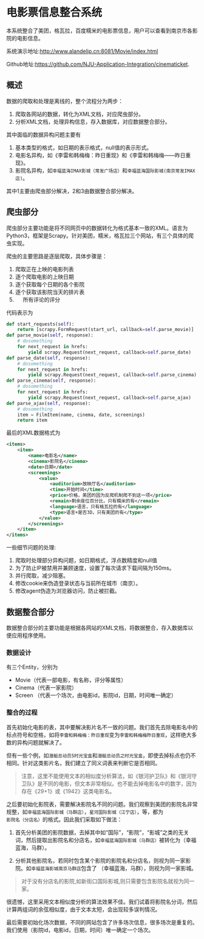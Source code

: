 # 电影票信息整合系统

本系统整合了美团，格瓦拉，百度糯米的电影票信息，用户可以查看到南京市各影院的电影信息。

系统演示地址:http://www.alandelip.cn:8081/Movie/index.html

Github地址:https://github.com/NJU-Application-Integration/cinematicket.

## 概述

数据的爬取和处理是离线的，整个流程分为两步：

1. 爬取各网站的数据，转化为XML文档，对应爬虫部分。
2. 分析XML文档，处理异构信息，存入数据库，对应数据整合部分。

其中面临的数据异构问题主要有

1. 基本类型的格式，如日期的表示格式，null值的表示形式。
2. 电影名异构，如《李雷和韩梅梅：昨日重现》和《李雷和韩梅梅——昨日重现》。
3. 影院名异构，如`幸福蓝海IMAX影城（常发广场店）`和`幸福蓝海国际影城(南京常发IMAX店)`。

其中1主要由爬虫部分解决，2和3由数据整合部分解决。


## 爬虫部分

爬虫部分主要功能是将不同网页中的数据转化为格式基本一致的XML。语言为Python3，框架是Scrapy。针对美团，糯米，格瓦拉三个网站，有三个具体的爬虫实现。

爬虫的主要思路是逐层爬取，具体步骤是：

1.	爬取正在上映的电影列表
2.	逐个爬取电影的上映日期
3.	逐个获取每个日期的各个影院
4.	逐个获取该影院当天的排片表
5.      所有评论的评分

代码表示为
```python
def start_requests(self):
	return [scrapy.FormRequest(start_url, callback=self.parse_movie)]
def parse_movie(self, response):
	# dosomething
	for next_request in hrefs:
		yield scrapy.Request(next_request, callback=self.parse_date)
def parse_date(self, response):
	# dosomething
	for next_request in hrefs:
		yield scrapy.Request(next_request, callback=self.parse_cinema)
def parse_cinema(self, response):
	# dosomething
	for next_request in hrefs:
		yield scrapy.Request(next_request, callback=self.parse_ajax)
def parse_ajax(self, response):
	# dosomething
	item = FilmItem(name, cinema, date, screenings)
	return item
```

最后的XML数据格式为

```XML
<items>
	<item>
		<name>电影名</name>
		<cinema>影院名</cinema>
		<date>日期</date>
		<screenings>
			<value>
				<auditorium>放映厅名</auditorium>
				<time>开始时间</time>
				<price>价格，美团的因为反爬机制爬不到这一项</price>
				<remain>剩余座位百分比，只有糯米的有</remain>
				<language>语言，只有格瓦拉的有</language>
				<type>语言+是否3D，只有美团的有</type>
			</value>
		</screenings>
	</item>
</items>
```

一些细节问题的处理:

1.	爬取时处理部分异构问题，如日期格式，浮点数精度和null值
1.	为了防止IP被禁用并兼顾速度，设置了每次请求下载间隔为150ms。
1.	并行爬取，减少阻塞。
1.	修改cookie来伪造登录状态与当前所在城市（南京）。
1.	修改agent伪造为浏览器访问，防止被拦截。


## 数据整合部分

数据整合部分的主要功能是根据各网站的XML文档，将数据整合，存入数据库以便应用程序使用。

### 数据设计
有三个Entity，分别为 

* Movie（代表一部电影，有名称，评分等属性）
* Cinema（代表一家影院）
* Screen （代表一个场次，由电影id，影院id，日期，时间唯一确定）

### 整合的过程

首先初始化电影的表，其中要解决影片名不一致的问题。我们首先去除电影名中的标点符号和空格，如将`李雷和韩梅梅：昨日重现`变为`李雷和韩梅梅昨日重现`，这样绝大多数的异构问题就解决了。

但有一些个例，如`潜艇总动员5时光宝盒`和`潜艇总动员之时光宝盒`，即使去掉标点也仍不相同。针对这类影片名，我们建立了同义词表来判断它是否相同。

> 注意，这里不能使用文本的相似度分析算法，如《银河护卫队》和《银河守卫队》是不同的电影，但文本非常相似。也不能去掉电影名中的数字，因为存在《29+1》或《1942》这类电影名。

之后要初始化影院表，需要解决影院名不同的问题。我们观察到美团的影院名非常规整，如`幸福蓝海国际影城（马群店）`，`星河国际影城（江宁店）`，等，都为`影院名（分店名）`的格式。因此我们采取如下做法：
    
1. 首先分析美团的影院数据，去掉其中如“国际”，“影院”，“影城”之类的无关词，然后提取出影院名和分店名，如`幸福蓝海国际影城（马群店）`被转化为（幸福蓝海，马群）。
    
2. 分析其他影院名，若同时包含某个影院的影院名和分店名，则视为同一家影院。如`幸福蓝海影城南京马群店`包含了 （幸福蓝海，马群），则视为同一家影城。

>对于没有分店名的影院,如新街口国际影城,则只需要包含影院名就视为同一家。

很遗憾，这里采用文本相似度分析的算法效果不佳。我们试着将影院名分词，然后计算两组词的余弦相似度，由于文本太短，会出现较多误判情况。

最后需要初始化场次数据，不同的网站包含了许多场次信息，很多场次是重复的。我们使用（影院id，电影id，日期，时间）唯一确定一个场次。
